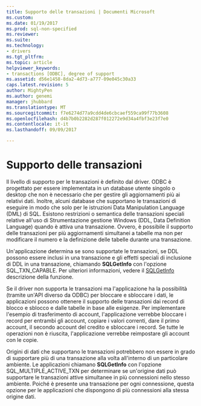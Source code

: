 ```yaml
---
title: Supporto delle transazioni | Documenti Microsoft
ms.custom: 
ms.date: 01/19/2017
ms.prod: sql-non-specified
ms.reviewer: 
ms.suite: 
ms.technology:
- drivers
ms.tgt_pltfrm: 
ms.topic: article
helpviewer_keywords:
- transactions [ODBC], degree of support
ms.assetid: d56e1458-8da2-4d73-a777-09e045c30a33
caps.latest.revision: 5
author: MightyPen
ms.author: genemi
manager: jhubbard
ms.translationtype: MT
ms.sourcegitcommit: f7e6274d77a9cdd4de6cbcaef559ca99f77b3608
ms.openlocfilehash: d4b7b0b2282d287f012272e9d34a4fbf3e23f7e0
ms.contentlocale: it-it
ms.lasthandoff: 09/09/2017

---
```

# <a name="transaction-support"></a>Supporto delle transazioni
Il livello di supporto per le transazioni è definito dal driver. ODBC è progettato per essere implementata in un database utente singolo o desktop che non è necessario che per gestire gli aggiornamenti più ai relativi dati. Inoltre, alcuni database che supportano le transazioni di eseguire in modo che solo per le istruzioni Data Manipulation Language (DML) di SQL. Esistono restrizioni o semantica delle transazioni speciali relative all'uso di Strumentazione gestione Windows (DDL, Data Definition Language) quando è attiva una transazione. Ovvero, è possibile il supporto delle transazioni per più aggiornamenti simultanei a tabelle ma non per modificare il numero e la definizione delle tabelle durante una transazione.  
  
 Un'applicazione determina se sono supportate le transazioni, se DDL possono essere inclusi in una transazione e gli effetti speciali di inclusione di DDL in una transazione, chiamando **SQLGetInfo** con l'opzione SQL_TXN_CAPABLE. Per ulteriori informazioni, vedere il [SQLGetInfo](../../../odbc/reference/syntax/sqlgetinfo-function.md) descrizione della funzione.  
  
 Se il driver non supporta le transazioni ma l'applicazione ha la possibilità (tramite un'API diverso da ODBC) per bloccare e sbloccare i dati, le applicazioni possono ottenere il supporto delle transazioni dai record di blocco e sblocco e dalle tabelle in base alle esigenze. Per implementare l'esempio di trasferimento di account, l'applicazione verrebbe bloccare i record per entrambi gli account, copiare i valori correnti, dare il primo account, il secondo account del credito e sbloccare i record. Se tutte le operazioni non è riuscita, l'applicazione verrebbe reimpostare gli account con le copie.  
  
 Origini di dati che supportano le transazioni potrebbero non essere in grado di supportare più di una transazione alla volta all'interno di un particolare ambiente. Le applicazioni chiamano **SQLGetInfo** con l'opzione SQL_MULTIPLE_ACTIVE_TXN per determinare se un'origine dati può supportare le transazioni attive simultanee in più connessioni nello stesso ambiente. Poiché è presente una transazione per ogni connessione, questa opzione per le applicazioni che dispongono di più connessioni alla stessa origine dati.
